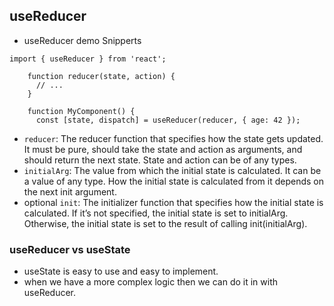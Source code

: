 ## useReducer

- useReducer demo Snipperts

```
import { useReducer } from 'react';

    function reducer(state, action) {
      // ...
    }

    function MyComponent() {
      const [state, dispatch] = useReducer(reducer, { age: 42 });

```

- `reducer`: The reducer function that specifies how the state gets updated. It must be pure, should take the state and action as arguments, and should return the next state. State and action can be of any types.
- `initialArg`: The value from which the initial state is calculated. It can be a value of any type. How the initial state is calculated from it depends on the next init argument.
- optional `init`: The initializer function that specifies how the initial state is calculated. If it’s not specified, the initial state is set to initialArg. Otherwise, the initial state is set to the result of calling init(initialArg).

### useReducer vs useState

- useState is easy to use and easy to implement.
- when we have a more complex logic then we can do it in with useReducer.
